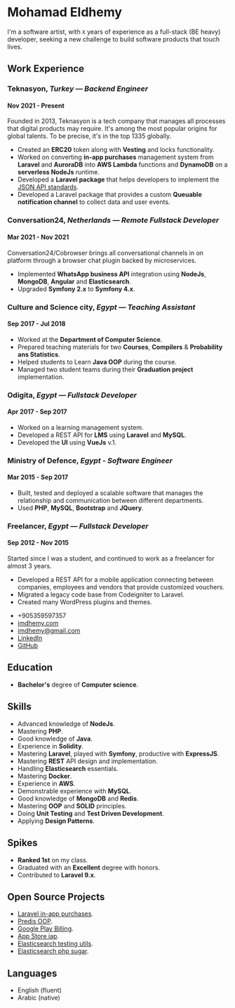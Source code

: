 <div class="container">
  <div class="main">

# Mohamad Eldhemy

I'm a software artist, with `X` years of experience as a full-stack (BE heavy) developer, seeking a new challenge to
build software products that touch lives.

## Work Experience

### **Teknasyon**, _Turkey — Backend Engineer_

#### Nov 2021 - Present

Founded in 2013, Teknasyon is a tech company that manages all processes that digital products may require. It's
among the most popular origins for global talents. To be precise, it's in the top 1335 globally.

- Created an **ERC20** token along with **Vesting** and locks functionality.
- Worked on converting **in-app purchases** management system from **Laravel** and **AuroraDB** into **AWS Lambda**
  functions and **DynamoDB** on a **serverless NodeJs** runtime.
- Developed a **Laravel package** that helps developers to implement the [JSON API standards](https://jsonapi.org/).
- Developed a Laravel package that provides a custom **Queuable notification channel** to collect data and user events.

### **Conversation24**, _Netherlands — Remote Fullstack Developer_

#### Mar 2021 - Nov 2021

Conversation24/Cobrowser brings all conversational channels in on platform through a browser chat plugin backed by
microservices.

- Implemented **WhatsApp business API** integration using **NodeJs**, **MongoDB**, **Angular** and **Elasticsearch**.
- Upgraded **Symfony 2.x** to **Symfony 4.x**.

### **Culture and Science city**, _Egypt — Teaching Assistant_

#### Sep 2017 - Jul 2018

- Worked at the **Department of Computer Science**.
- Prepared teaching materials for two **Courses**, **Compilers** & **Probability ans Statistics**.
- Helped students to Learn **Java OOP** during the course.
- Managed two student teams during their **Graduation project** implementation.

### **Odigita**, _Egypt — Fullstack Developer_

#### Apr 2017 - Sep 2017

- Worked on a learning management system.
- Developed a REST API for **LMS** using **Laravel** and **MySQL**.
- Developed the **UI** using **VueJs** v.1.

### **Ministry of Defence**, _Egypt - Software Engineer_

#### Mar 2015 - Sep 2017

- Built, tested and deployed a scalable software that manages the relationship and communication between different
  departments.
- Used **PHP**, **MySQL**, **Bootstrap** and **JQuery**.

### **Freelancer**, _Egypt — Fullstack Developer_

#### Sep 2012 - Nov 2015

Started since I was a student, and continued to work as a freelancer for almost 3 years.

<ul>
  <li>Developed a REST API for a mobile application connecting between companies, employees and vendors that provide
  customized vouchers.</li>
  <li>Migrated a legacy code base from Codeigniter to Laravel.</li>
  <li>Created many WordPress plugins and themes.</li>
</ul>

  </div>

<div class="separator"></div>

  <div class="side">

- +905359597357
- [imdhemy.com](https://imdhemy.com)
- imdhemy@gmail.com
- [LinkedIn](https://linkedin.com/in/imdhemy)
- [GitHub](https://github.com/imdhemy)

## Education

- **Bachelor's** degree of **Computer science**.

## Skills

- Advanced knowledge of **NodeJs**.
- Mastering **PHP**.
- Good knowledge of **Java**.
- Experience in **Solidity**.
- Mastering **Laravel**, played with **Symfony**, productive with **ExpressJS**.
- Mastering **REST** API design and implementation.
- Handling **Elasticsearch** essentials.
- Mastering **Docker**.
- Experience in **AWS**.
- Demonstrable experience with **MySQL**.
- Good knowledge of **MongoDB** and **Redis**.
- Mastering **OOP** and **SOLID** principles.
- Doing **Unit Testing** and **Test Driven Development**.
- Applying **Design Patterns**.

## Spikes

- **Ranked 1st** on my class.
- Graduated with an **Excellent** degree with honors.
- Contributed to **Laravel 9.x**.

## Open Source Projects

- [Laravel in-app purchases](https://github.com/imdhemy/laravel-in-app-purchases).
- [Predis OOP](https://imdhemy.com/predis-oop-docs/).
- [Google Play Billing](https://github.com/imdhemy/google-play-billing).
- [App Store iap](https://github.com/imdhemy/appstore-iap).
- [Elasticsearch testing utils](https://github.com/imdhemy/es-testing-utils).
- [Elasticsearch php sugar](https://github.com/imdhemy/elasticsearch-php-sugar).

## Languages

<ul>
    <li>English (fluent)</li>
    <li>Arabic (native)</li>
</ul>

</div>

</div>

